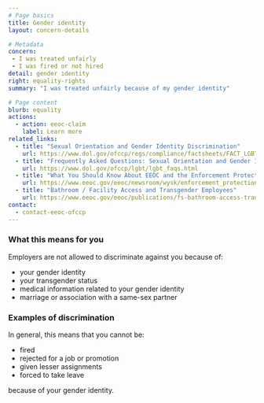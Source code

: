 ```yaml
---
# Page basics
title: Gender identity
layout: concern-details

# Metadata
concern:
 - I was treated unfairly
 - I was fired or not hired
detail: gender identity
right: equality-rights
summary: "I was treated unfairly because of my gender identity"

# Page content
blurb: equality
actions:
  - action: eeoc-claim
    label: Learn more
related_links:
  - title: "Sexual Orientation and Gender Identity Discrimination"
    url: https://www.dol.gov/ofccp/regs/compliance/factsheets/FACT_LGBT-Sept16_ENGESQA508c.pdf
  - title: "Frequently Asked Questions: Sexual Orientation and Gender Identity"
    url: https://www.dol.gov/ofccp/lgbt/lgbt_faqs.html
  - title: "What You Should Know About EEOC and the Enforcement Protections for LGBT Workers"
    url: https://www.eeoc.gov/eeoc/newsroom/wysk/enforcement_protections_lgbt_workers.cfm
  - title: "Bathroom / Facility Access and Transgender Employees"
    url: https://www.eeoc.gov/eeoc/publications/fs-bathroom-access-transgender.cfm
contact:
  - contact-eeoc-ofccp
---
```


### What this means for you

Employers are not allowed to discriminate against you because of:

- your gender identity
- your transgender status
- medical information related to your gender identity
- marriage or association with a same-sex partner

### Examples of discrimination

In general, this means that you cannot be:

- fired
- rejected for a job or promotion
- given lesser assignments
- forced to take leave

because of your gender identity.
